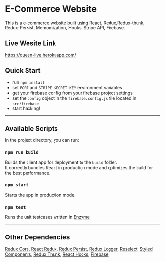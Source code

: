# E-Commerce Website
This is a e-commerce website built using React, Redux,Redux-thunk, Redux-Persist, Memomization, Hooks, Stripe API, Firebase. 

## Live Wesite Link
https://queen-live.herokuapp.com/

## Quick Start
- run `npm install`
- set `PORT` and `STRIPE_SECRET_KEY` environment variables
- get your firebase config from your firebase project settings
- set the `config` object in the `firebase.config.js` file located in `src/firebase`
- start hacking!

--- 

## Available Scripts

In the project directory, you can run:

### `npm run build`

Builds the client app for deployment to the `build` folder.<br />
It correctly bundles React in production mode and optimizes the build for the best performance.

### `npm start`
Starts the app in production mode.<br />

### `npm test`
Runs the unit testcases written in [Enzyme](https://enzymejs.github.io/enzyme/)

---

## Other Dependencies

[Redux Core](https://github.com/reduxjs/redux), [React Redux](https://github.com/reduxjs/react-redux), [Redux Persist](https://github.com/rt2zz/redux-persist), [Redux Logger](https://github.com/LogRocket/redux-logger), [Reselect](https://github.com/reduxjs/reselect), [Styled Components](https://styled-components.com/), [Redux Thunk](https://github.com/reduxjs/redux-thunk), [React Hooks](https://reactjs.org/docs/hooks-intro.html), [Firebase](https://firebase.google.com/docs/web/setup)

